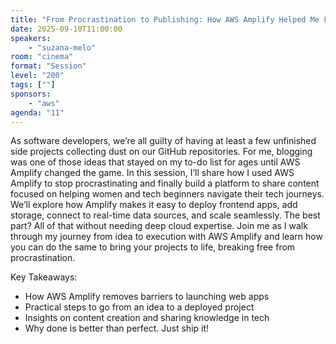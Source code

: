 ```yaml
---
title: "From Procrastination to Publishing: How AWS Amplify Helped Me Finally Start Blogging"
date: 2025-09-10T11:00:00
speakers:
    - "suzana-melo"
room: "cinema"
format: "Session" 
level: "200"
tags: [""]
sponsors: 
    - "aws"
agenda: "11"
---
```


As software developers, we’re all guilty of having at least a few unfinished side projects collecting dust on our GitHub repositories. For me, blogging was one of those ideas that stayed on my to-do list for ages until AWS Amplify changed the game.
In this session, I’ll share how I used AWS Amplify to stop procrastinating and finally build a platform to share content focused on helping women and tech beginners navigate their tech journeys. We’ll explore how Amplify makes it easy to deploy frontend apps, add storage, connect to real-time data sources, and scale seamlessly. The best part? All of that without needing deep cloud expertise.
Join me as I walk through my journey from idea to execution with AWS Amplify and learn how you can do the same to bring your projects to life, breaking free from procrastination.

Key Takeaways:
- How AWS Amplify removes barriers to launching web apps
- Practical steps to go from an idea to a deployed project
- Insights on content creation and sharing knowledge in tech
- Why done is better than perfect. Just ship it!
